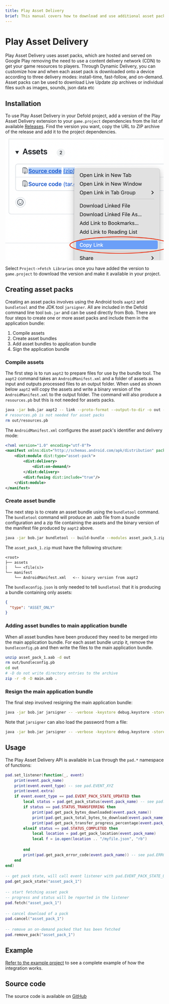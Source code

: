 ```yaml
---
title: Play Asset Delivery
brief: This manual covers how to download and use additional asset packs using Play Asset Delivery.
---
```


# Play Asset Delivery

Play Asset Delivery uses asset packs, which are hosted and served on Google Play removing the need to use a content delivery network (CDN) to get your game resources to players. Through Dynamic Delivery, you can customize how and when each asset pack is downloaded onto a device according to three delivery modes: install-time, fast-follow, and on-demand. Asset packs can be used to download Live Update zip archives or individual files such as images, sounds, json data etc


## Installation

To use Play Asset Delivery in your Defold project, add a version of the Play Asset Delivery extension to your `game.project` dependencies from the list of available [Releases](https://github.com/defold/extension-pad/releases). Find the version you want, copy the URL to ZIP archive of the release and add it to the project dependencies.

![](add-dependency.png)

Select `Project->Fetch Libraries` once you have added the version to `game.project` to download the version and make it available in your project.


## Creating asset packs

Creating an asset packs involves using the Android tools `aapt2` and `bundletool` and the JDK tool `jarsigner`. All are included in the Defold command line tool `bob.jar` and can be used directly from Bob. There are four steps to create one or more asset packs and include them in the application bundle:

1. Compile assets
2. Create asset bundles
3. Add asset bundles to application bundle
4. Sign the application bundle


### Compile assets

The first step is to run `aapt2` to prepare files for use by the bundle tool. The `aapt2` command takes an `AndroidManifest.xml` and a folder of assets as input and outputs processed files to an output folder. When used as shown below `aapt2` will copy the assets and write a binary version of the `AndroidManifest.xml` to the output folder. The command will also produce a `resources.pb` but this is not needed for assets packs.

```sh
java -jar bob.jar aapt2 -- link --proto-format --output-to-dir -o out --manifest AndroidManifest.xml -A assets
# resources.pb is not needed for asset packs
rm out/resources.pb
```

The `AndroidManifest.xml` configures the asset pack's identifier and delivery mode:

```xml
<?xml version="1.0" encoding="utf-8"?>
<manifest xmlns:dist="http://schemas.android.com/apk/distribution" package="com.defold.pad" split="asset_pack_1">
    <dist:module dist:type="asset-pack">
        <dist:delivery>
            <dist:on-demand/>
        </dist:delivery>
        <dist:fusing dist:include="true"/>
    </dist:module>
</manifest>
```


### Create asset bundle

The next step is to create an asset bundle using the `bundletool` command. The `bundletool` command will produce an .aab file from a bundle configuration and a zip file containing the assets and the binary version of the manifest file produced by `aapt2` above.

```sh
java -jar bob.jar bundletool -- build-bundle --modules asset_pack_1.zip --config bundleconfig.json --output asset_pack_1.aab
```

The `asset_pack_1.zip` must have the following structure:

```
<root>
├── assets
│   └── <file(s)>
└── manifest
    └── AndroidManifest.xml   <-- binary version from aapt2
```

The `bundleconfig.json` is only needed to tell `bundletool` that it is producing a bundle containing only assets:

```json
{
  "type": "ASSET_ONLY"
}
```


### Adding asset bundles to main application bundle

When all asset bundles have been produced they need to be merged into the main application bundle. For each asset bundle unzip it, remove the `bundleconfig.pb` and then write the files to the main application bundle.

```sh
unzip asset_pack_1.aab -d out
rm out/bundleconfig.pb
cd out
# -D do not write directory entries to the archive
zip -r -0 -D main.aab .
```


### Resign the main application bundle

The final step involved resigning the main application bundle:

```sh
java -jar bob.jar jarsigner -- -verbose -keystore debug.keystore -storepass android -keypass android main.aab androiddebugkey
```

Note that `jarsigner` can also load the password from a file:

```sh
java -jar bob.jar jarsigner -- -verbose -keystore debug.keystore -storepass file:storepass.txt -keypass file:keypass.txt main.aab androiddebugkey
```


## Usage

The Play Asset Delivery API is available in Lua through the `pad.*` namespace of functions:

```lua
pad.set_listener(function(_, event)
	print(event.pack_name)
	print(event.event_type) -- see pad.EVENT_XYZ
	print(event.extra)
	if event.event_type == pad.EVENT_PACK_STATE_UPDATED then
		local status = pad.get_pack_status(event.pack_name) -- see pad.STATUS_XYZ
		if status == pad.STATUS_TRANSFERRING then
			print(pad.get_pack_bytes_downloaded(event.pack_name))
			print(pad.get_pack_total_bytes_to_download(event.pack_name))
			print(pad.get_pack_transfer_progress_percentage(event.pack_name))
		elseif status == pad.STATUS_COMPLETED then
			local location = pad.get_pack_location(event.pack_name)
			local f = io.open(location .. "/myfile.json", "rb")

		end
		print(pad.get_pack_error_code(event.pack_name)) -- see pad.ERRORCODE_XYZ
	end
end)

-- get pack state, will call event listener with pad.EVENT_PACK_STATE_UPDATED
pad.get_pack_state("asset_pack_1")

-- start fetching asset pack
-- progress and status will be reported in the listener
pad.fetch("asset_pack_1")

-- cancel download of a pack
pad.cancel("asset_pack_1")

-- remove an on-demand packed that has been fetched
pad.remove_pack("asset_pack_1")
```

## Example

[Refer to the example project](https://github.com/defold/extension-pad/blob/master/example) to see a complete example of how the integration works.

## Source code

The source code is available on [GitHub](https://github.com/defold/extension-pad)
